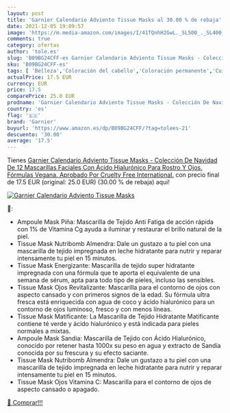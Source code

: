 ```yaml
---
layout: post
title: 'Garnier Calendario Adviento Tissue Masks al 30.00 % de rebaja'
date: 2021-12-05 19:09:57
image: 'https://m.media-amazon.com/images/I/41TQnhH2GwL._SL500_._SL400_.jpg'
comments: true
category: ofertas
author: 'tole.es'
slug: 'B09BG24CFF-es Garnier Calendario Adviento Tissue Masks - Colección De...'
sku: 'B09BG24CFF-es'
tags: [ 'Belleza','Coloración del cabello','Coloración permanente','Cuidado del cabello','adviento','garnier','navidad', ]
actualPrice: 17.5 EUR
currency: EUR
price: 17.5
comparePrice: 25.0 EUR
prodname: 'Garnier Calendario Adviento Tissue Masks - Colección De Navidad De 12 Mascarillas Faciales Con Ácido Hialurónico Para Rostro Y Ojos. Fórmulas Vegana. Aprobado Por Cruelty Free International.'
country: 'es'
flag: '🇪🇸'
brand: 'Garnier'
buyurl: 'https://www.amazon.es/dp/B09BG24CFF/?tag=tolees-21'
descuento: '30.00'
average: '17.5'
---
```


Tienes [Garnier Calendario Adviento Tissue Masks - Colección De Navidad De 12 Mascarillas Faciales Con Ácido Hialurónico Para Rostro Y Ojos. Fórmulas Vegana. Aprobado Por Cruelty Free International.](https://www.amazon.es/dp/B09BG24CFF/?tag=tolees-21) con precio final de  17.5 EUR (original: 25.0 EUR) (30.00 %  de rebaja) aqui!

[![Garnier Calendario Adviento Tissue Masks](https://m.media-amazon.com/images/I/41TQnhH2GwL._SL500_._SL400_.jpg)](https://www.amazon.es/dp/B09BG24CFF/?tag=tolees-21)

🔎:

- Ampoule Mask Piña: Mascarilla de Tejido Anti Fatiga de acción rápida con 1% de Vitamina Cg ayuda a iluminar y restaurar el brillo natural de la piel.
- Tissue Mask Nutribomb Almendra: Dale un gustazo a tu piel con una mascarilla de tejido impregnada en leche hidratante para nutrir y reparar intensamente tu piel en 15 minutos.
- Tissue Mask Energizante: Mascarilla de tejido super hidratante impregnada con una fórmula que te aporta el equivalente de una semana de sérum, apta para todo tipo de pieles, incluso las sensibles.
- Tissue Mask Ojos Revitalizante: Mascarilla para el contorno de ojos con aspecto cansado y con primeros signos de la edad. Su fórmula ultra fresca está enriquecida con agua de coco y ácido hialurónico para un contorno de ojos luminoso, fresco y con menos líneas.
- Tissue Mask Matificante: La Mascarilla de Tejido Hidratante Matificante contiene té verde y ácido hialurónico y está indicada para pieles normales a mixtas.
- Ampoule Mask Sandia: Mascarilla de Tejido con Ácido Hialurónico, conocido por retener hasta 1000x su peso en agua y extracto de Sandía conocida por su frescura y su efecto saciante.
- Tissue Mask Nutribomb Almendra: Dale un gustazo a tu piel con una mascarilla de tejido impregnada en leche hidratante para nutrir y reparar intensamente tu piel en 15 minutos.
- Tissue Mask Ojos Vitamina C: Mascarilla para el contorno de ojos de aspecto cansado o apagado.

[🛒 Comprar!!!](https://www.amazon.es/dp/B09BG24CFF/?tag=tolees-21)
